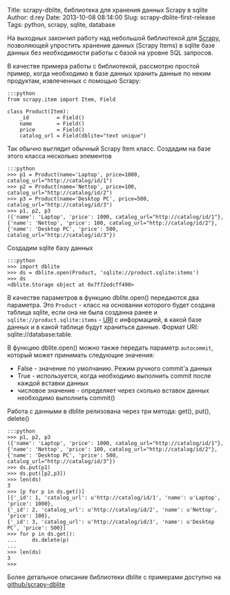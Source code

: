 Title: scrapy-dblite, библиотека для хранения данных Scrapy в sqlite
Author: d.rey
Date: 2013-10-08 08:14:00
Slug: scrapy-dblite-first-release
Tags: python, scrapy, sqlite, database

На выходных закончил работу над небольшой библиотекой для [Scrapy](http://scrapy.org/), позволяющей упростить хранение данных (Scrapy Items) в sqlite базе данных без необходимости работы с базой на уровне SQL запросов. 

В качестве примера работы с библиотекой, рассмотрю простой пример, когда необходимо в базе данных хранить данные по неким продуктам, извлеченных с помощью Scrapy: 

	:::python
	from scrapy.item import Item, Field

    class Product(Item):
        _id         = Field()
        name        = Field()
        price       = Field() 
        catalog_url	= Field(dblite="text unique")

Так обычно выглядит обычный Scrapy Item класс. Создадим на базе этого класса несколько элементов

    :::python
    >>> p1 = Product(name='Laptop', price=1000, catalog_url="http://catalog/id/1") 
    >>> p2 = Product(name='Nettop', price=100, catalog_url="http://catalog/id/2")
    >>> p3 = Product(name='Desktop PC', price=500, catalog_url="http://catalog/id/3")
    >>> p1, p2, p3
    ({'name': 'Laptop', 'price': 1000, catalog_url="http://catalog/id/1"}, 
    {'name': 'Nettop', 'price': 100, catalog_url="http://catalog/id/2"}, 
    {'name': 'Desktop PC', 'price': 500, catalog_url="http://catalog/id/3"})

Создадим sqlite базу данных 

    :::python
    >>> import dblite
    >>> ds = dblite.open(Product, 'sqlite://product.sqlite:items')
    >>> ds
    <dblite.Storage object at 0x7f72edcff490>

В качестве параметров в функцию dblite.open() передаются два параметра. Это `Product` - класс на основании которого будет создана таблица sqlite, если она не была созданна ранее и `sqlite://product.sqlite:items` - [URI](http://en.wikipedia.org/wiki/Uniform_resource_identifier) с информацией, в какой базе данных и в какой таблице будут храниться данные. Формат URI: sqlite://database:table. 

В функцию dblite.open() можно также передать параметр `autocommit`, который может принимать следующие значения:

- False - значение по умолчанию. Режим ручного commit'a данных
- True - используется, когда необходимо выполнить commit после каждой вставки данных
- числовое значение - определяет через сколько вставок данных необходимо выполнить commit()

Работа с данными в dblite релизована через три метода: get(), put(), delete()

    :::python
    >>> p1, p2, p3
    ({'name': 'Laptop', 'price': 1000, catalog_url="http://catalog/id/1"}, 
    {'name': 'Nettop', 'price': 100, catalog_url="http://catalog/id/2"}, 
    {'name': 'Desktop PC', 'price': 500, catalog_url="http://catalog/id/3"})
    >>> ds.put(p1)
    >>> ds.put([p2,p3])
    >>> len(ds)
    3
    >>> [p for p in ds.get()]
    [{'_id': 1, 'catalog_url': u'http://catalog/id/1', 'name': u'Laptop', 'price': 1000}, 
    {'_id': 2, 'catalog_url': u'http://catalog/id/2', 'name': u'Nettop', 'price': 100}, 
    {'_id': 3, 'catalog_url': u'http://catalog/id/3', 'name': u'Desktop PC', 'price': 500}]
    >>> for p in ds.get():
    ...     ds.delete(p)
    ...
    >>> len(ds)
    3
    >>>

Более детальное описание библиотеки dblite c примерами доступно на [github/scrapy-dblite](https://github.com/ownport/scrapy-dblite)



